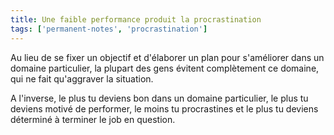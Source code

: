 ```yaml
---
title: Une faible performance produit la procrastination
tags: ['permanent-notes', 'procrastination']
---
```


Au lieu de se fixer un objectif et d'élaborer un plan pour s'améliorer dans un domaine particulier, la plupart des gens évitent complètement ce domaine, qui ne fait qu'aggraver la situation.

A l'inverse, le plus tu deviens bon dans un domaine particulier, le plus tu deviens motivé de performer, le moins tu procrastines et le plus tu deviens déterminé à terminer le job en question.